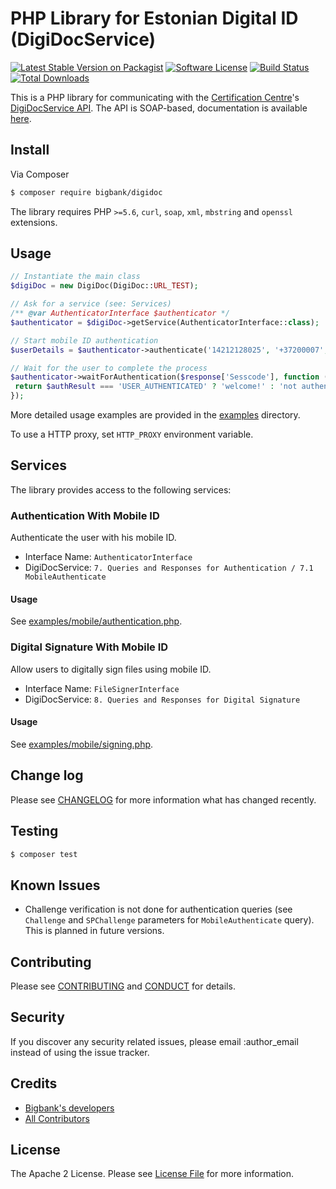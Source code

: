 # PHP Library for Estonian Digital ID (DigiDocService)

[![Latest Stable Version on Packagist][ico-version]][link-packagist]
[![Software License][ico-license]](LICENSE.md)
[![Build Status][ico-travis]][link-travis]
[![Total Downloads][ico-downloads]][link-downloads]

This is a PHP library for communicating with the [Certification Centre](https://sk.ee/en)'s [DigiDocService API][link-digidoc].
The API is SOAP-based, documentation is available [here][link-api-doc].

## Install

Via Composer

``` bash
$ composer require bigbank/digidoc
```

The library requires PHP `>=5.6`, `curl`, `soap`, `xml`, `mbstring` and `openssl` extensions.

## Usage

``` php
// Instantiate the main class
$digiDoc = new DigiDoc(DigiDoc::URL_TEST);

// Ask for a service (see: Services)
/** @var AuthenticatorInterface $authenticator */
$authenticator = $digiDoc->getService(AuthenticatorInterface::class);

// Start mobile ID authentication
$userDetails = $authenticator->authenticate('14212128025', '+37200007', 'Testimine', 'My Test App');

// Wait for the user to complete the process
$authenticator->waitForAuthentication($response['Sesscode'], function ($authResult) {
 return $authResult === 'USER_AUTHENTICATED' ? 'welcome!' : 'not authenticated';
});
```

More detailed usage examples are provided in the [examples](examples) directory.

To use a HTTP proxy, set `HTTP_PROXY` environment variable.

## Services

The library provides access to the following services:

### Authentication With Mobile ID

Authenticate the user with his mobile ID.

- Interface Name: `AuthenticatorInterface`
- DigiDocService: `7. Queries and Responses for Authentication / 7.1 MobileAuthenticate`

#### Usage

See [examples/mobile/authentication.php](examples/mobile/authentication.php).

### Digital Signature With Mobile ID

Allow users to digitally sign files using mobile ID.

- Interface Name: `FileSignerInterface`
- DigiDocService: `8. Queries and Responses for Digital Signature`

#### Usage

See [examples/mobile/signing.php](examples/mobile/signing.php).

## Change log

Please see [CHANGELOG](CHANGELOG.md) for more information what has changed recently.

## Testing

``` bash
$ composer test
```

## Known Issues

- Challenge verification is not done for authentication queries (see `Challenge` and `SPChallenge` parameters for `MobileAuthenticate` query). This is planned in future versions.

## Contributing

Please see [CONTRIBUTING](CONTRIBUTING.md) and [CONDUCT](CONDUCT.md) for details.

## Security

If you discover any security related issues, please email :author_email instead of using the issue tracker.

## Credits

- [Bigbank's developers][link-bb-developers]
- [All Contributors][link-contributors]

## License

The Apache 2 License. Please see [License File](LICENSE.md) for more information.


[link-bb-developers]: https://github.com/orgs/bigbank-as/people
[link-contributors]: ../../contributors
[link-digidoc]: https://www.sk.ee/en/services/validity-confirmation-services/digidoc-service/
[link-api-doc]: http://www.sk.ee/upload/files/DigiDocService_spec_eng.pdf

[ico-version]: https://poser.pugx.org/bigbank/digidoc/v/stable
[ico-license]: https://poser.pugx.org/bigbank/digidoc/license
[ico-travis]: https://api.travis-ci.org/bigbank-as/digidoc.svg
[ico-downloads]: https://poser.pugx.org/bigbank/digidoc/downloads

[link-packagist]: https://packagist.org/packages/bigbank/digidoc
[link-travis]: https://travis-ci.org/bigbank-as/digidoc
[link-downloads]: https://packagist.org/packages/bigbank/digidoc